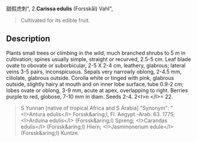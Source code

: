 甜假虎刺",
2.**Carissa edulis** (Forsskål) Vahl",

> Cultivated for its edible fruit.

## Description
Plants small trees or climbing in the wild, much branched shrubs to 5 m in cultivation; spines usually simple, straight or recurved, 2.5-5 cm. Leaf blade ovate to obovate or suborbicular, 2-5 X 2-4 cm, leathery, glabrous; lateral veins 3-5 pairs, inconspicuous. Sepals very narrowly oblong, 2-4.5 mm, ciliolate, glabrous outside. Corolla white or tinged with pink, glabrous outside, slightly hairy at mouth and on inner lobe surface, tube 0.9-2 cm; lobes ovate or oblong, 3-9 mm, acute at apex, overlapping to right. Berries purple to red, globose, 7-10 mm in diam. Seeds 2-4. 2&lt;I&gt;n &lt;/I&gt;= 22.

> S Yunnan [native of tropical Africa and S Arabia]
  "Synonym": "&lt;I&gt;Antura edulis&lt;/I&gt; Forssk&amp;aring;l, Fl. Aegypt.-Arab. 63. 1775; &lt;I&gt;Arduina edulis&lt;/I&gt; (Forssk&amp;aring;l) Spreng; &lt;I&gt;Carandas edulis&lt;/I&gt; (Forssk&amp;aring;l) Hiern; &lt;I&gt;Jasminonerium edule&lt;/I&gt; (Forssk&amp;aring;l) Kuntze.
